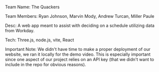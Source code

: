 Team Name: The Quackers

Team Members: Ryan Johnson, Marvin Mody, Andrew Turcan, Miller Paule

Desc: A web app meant to assist with deciding on a schedule utilizing data from Workday.

Tech: Three.js, node.js, vite, React

Important Note: We didn't have time to make a proper deployment of our website, we ran it locally for the demo video. This is especially important since one aspect of our project relies on an API key (that we didn't want to include in the repo for obvious reasons).
